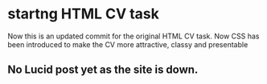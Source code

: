 # startng HTML CV task

Now this is an updated commit for the original HTML CV task. Now CSS has been introduced to make the CV more attractive, classy and presentable

## No Lucid post yet as the site is down. 
